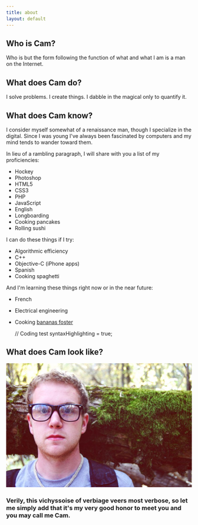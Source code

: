 ```yaml
---
title: about
layout: default
---
```


## Who is Cam?

Who is but the form following the function of what and what I am is a man on the Internet.

## What does Cam do?

I solve problems. I create things. I dabble in the magical only to quantify it.

## What does Cam know?

I consider myself somewhat of a renaissance man, though I specialize in the digital.
Since I was young I've always been fascinated by computers and my mind tends to wander toward them.

In lieu of a rambling paragraph, I will share with you a list of my proficiencies:

- Hockey
- Photoshop
- HTML5
- CSS3
- PHP
- JavaScript
- English
- Longboarding
- Cooking pancakes
- Rolling sushi

I can do these things if I try:

- Algorithmic efficiency
- C++
- Objective-C (iPhone apps)
- Spanish
- Cooking spaghetti

And I'm learning these things right now or in the near future:

- French
- Electrical engineering
- Cooking [bananas foster](http://en.wikipedia.org/wiki/Bananas_Foster)

	// Coding test
	syntaxHighlighting = true;

## What does Cam look like?

<img src="/images/cam2.jpg" alt="Go in peace." />

### Verily, this vichyssoise of verbiage veers most verbose, so let me simply add that it's my very good honor to meet you and you may call me Cam.
